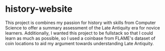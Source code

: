 # history-website
This project is combines my passion for history with skills from Computer Science to offer a summary assessment of the Late Antiquity era for novice learners. 
Additionally, I wanted this project to be fullstack so that I could learn as much as possible, so I used a coinbase from FLAME's dataset of coin locations
to aid my argument towards understanding Late Antiquity.
